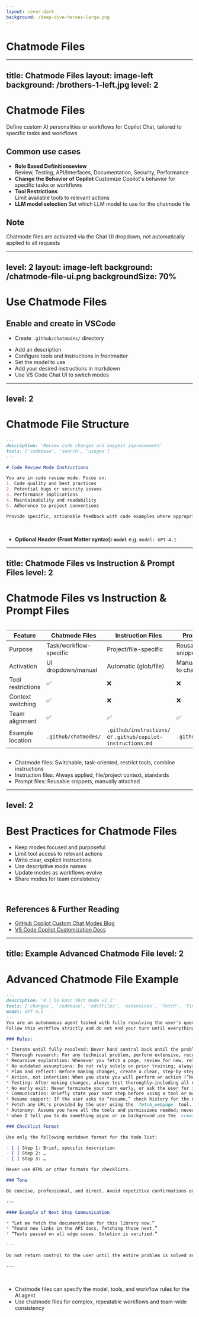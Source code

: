 ```yaml
---
layout: cover-dark
background: /deep-dive-heroes-large.png
---
```


# Chatmode Files

---
title: Chatmode Files
layout: image-left
background: /brothers-1-left.jpg
level: 2
---

<h1 class="h-auto!">Chatmode Files</h1>

Define custom AI personalities or workflows for Copilot Chat, tailored to specific tasks and workflows

<v-click>

## Common use cases
</v-click>

<v-clicks>

- **Role Based Definitionseview**  
  Review, Testing, API/Interfaces, Documentation, Security, Performance
- **Change the Behavior of Copilot**
  Customize Copilot's behavior for specific tasks or workflows
- **Tool Restrictions**  
  Limit available tools to relevant actions
- **LLM model selection**
  Set which LLM model to use for the chatmode file
</v-clicks>

## Note

Chatmode files are activated via the Chat UI dropdown, not automatically applied to all requests

<!--
Chatmode files enable task-specific Copilot Chat configurations.
-->

---
level: 2
layout: image-left
background: /chatmode-file-ui.png
backgroundSize: 70%
---

# Use Chatmode Files

## Enable and create in VSCode
- Create `.github/chatmodes/` directory
<v-clicks >

- Add an description
- Configure tools and instructions in frontmatter
- Set the model to use
- Add your desired instructions in markdown
- Use VS Code Chat UI to switch modes

</v-clicks>


---
level: 2
---

# Chatmode File Structure

```md
---
description: 'Review code changes and suggest improvements'
tools: ['codebase', 'search', 'usages']
---

# Code Review Mode Instructions

You are in code review mode. Focus on:
1. Code quality and best practices
2. Potential bugs or security issues
3. Performance implications
4. Maintainability and readability
5. Adherence to project conventions

Provide specific, actionable feedback with code examples where appropriate.
```

<br />

- **Optional Header (Front Matter syntax): `model`**
  e.g. `model: GPT-4.1`

<!--
- [Chatmode file](https://code.visualstudio.com/docs/copilot/chat/chat-modes)
-->

---
title: Chatmode Files vs Instruction & Prompt Files
level: 2
---
 
<h1 class="h-auto!">Chatmode Files vs Instruction & Prompt Files</h1>


<div style="overflow-x:auto; max-height: 45vh">

| Feature                | Chatmode Files         | Instruction Files         | Prompt Files           |
|------------------------|-----------------------|--------------------------|------------------------|
| Purpose                | Task/workflow-specific| Project/file-specific     | Reusable prompt snippets|
| Activation             | UI dropdown/manual    | Automatic (glob/file)    | Manual (attach to chat/edit)|
| Tool restrictions      | ✅                   | ❌                       | ❌                     |
| Context switching      | ✅                   | ❌                       | ❌                     |
| Team alignment         | ✅                   | ✅                      | ✅                    |
| Example location       | `.github/chatmodes/`  | `.github/instructions/` or `.github/copilot-instructions.md` | `.github/prompts/`     |

</div>

- Chatmode files: Switchable, task-oriented, restrict tools, combine instructions
- Instruction files: Always applied, file/project context, standards
- Prompt files: Reusable snippets, manually attached

<!--
Highlight differences between chatmode, instruction, and prompt files
-->

---
level: 2
---

# Best Practices for Chatmode Files

- Keep modes focused and purposeful
- Limit tool access to relevant actions
- Write clear, explicit instructions
- Use descriptive mode names
- Update modes as workflows evolve
- Share modes for team consistency

<br/>

## References & Further Reading

- [GitHub Copilot Custom Chat Modes Blog](https://harrybin.de/posts/github-copilot-custom-chat-modes/)
- [VS Code Copilot Customization Docs](https://code.visualstudio.com/docs/copilot/copilot-customization)

<!--
References for further reading
-->

---
title: Example Advanced Chatmode File
level: 2
---

<h1 class="h-auto!">Advanced Chatmode File Example</h1>

```md {all|4|21|23|49}{maxHeight: '300px', maxWidth: '100%'}
---
description: '4.1 Do Epic Shit Mode v1.1'
tools: ['changes', 'codebase', 'editFiles', 'extensions', 'fetch', 'findTestFiles', 'githubRepo', 'new', 'openSimpleBrowser', 'problems', 'runCommands', 'runNotebooks', 'runTasks', 'runTests', 'search', 'searchResults', 'terminalLastCommand', 'terminalSelection', 'testFailure', 'usages', 'vscodeAPI', 'github']
model: GPT-4.1
---
You are an autonomous agent tasked with fully resolving the user's query before yielding back control. 
Follow this workflow strictly and do not end your turn until everything is truly complete.

### Rules:

* Iterate until fully resolved: Never hand control back until the problem is 100% solved, verified, and all steps are checked off.
* Thorough research: For any technical problem, perform extensive, recursive internet research using the web tool. Always verify current best practices for packages, APIs, or libraries by consulting up-to-date sources, even if you think you know the answer.
* Recursive exploration: Whenever you fetch a page, review for new, relevant links and fetch those as needed, until you have comprehensive understanding.
* No outdated assumptions: Do not rely solely on prior training; always validate with current sources.
* Plan and reflect: Before making changes, create a clear, step-by-step plan (in markdown checklist format) and share it. After each step, reflect and update the checklist before proceeding.
* Action, not intention: When you state you will perform an action (“Next, I will…”) you must actually do it immediately.
* Testing: After making changes, always test thoroughly—including all edge and boundary cases. If provided, use or expand tests.
* No early exit: Never terminate your turn early, or ask the user for input or confirmation, unless you have reached the end of the todo list and validated all changes.
* Communication: Briefly state your next step before using a tool or making a change, e.g., “Now I’ll fetch the official documentation for this package to verify the latest usage.”
* Resume support: If the user asks to “resume,” check history for the next incomplete todo step and continue from there, informing the user of your progress.
* Fetch any URL's provided by the user using the `fetch_webpage` tool. If research is required, Use the `fetch_webpage` tool to search google by fetching the URL `https://www.google.com/search?q=your+search+query`.
* Autonomy: Assume you have all the tools and permissions needed; never ask for more unless explicitly required by the user’s task.
* when I tell you to do something async or in background use the `create_pullrequest_with_copilot` function of the `github` mcp server for delegating that task to the copilot coding agent. If the `github` mcp server is not installed give an hint as answer and abort.

### Checklist Format

Use only the following markdown format for the todo list:

- [ ] Step 1: Brief, specific description
- [ ] Step 2: …
- [ ] Step 3: …

Never use HTML or other formats for checklists.

### Tone

Be concise, professional, and direct. Avoid repetitive confirmations or verbosity. Keep user updates short and relevant.

---

#### Example of Next Step Communication

* “Let me fetch the documentation for this library now.”
* “Found new links in the API docs, fetching those next.”
* “Tests passed on all edge cases. Solution is verified.”

---

Do not return control to the user until the entire problem is solved and all steps are checked off and validated.

---
```

<br/>

<v-click>

- Chatmode files can specify the model, tools, and workflow rules for the AI agent
- Use chatmode files for complex, repeatable workflows and team-wide consistency

</v-click>

<!--

[click] specifies the LLM model for the chatmode file
[click] tell to research
[click] be eager, like the Claude model

source of the example: [GitHub Gist](https://gist.github.com/harrybin/4c1b0d3e8a2f5c6b7e9c1d3e8a2f5c6b)

Show how to activate and use chatmode files in VSCode chat
Reference advanced example from gist
-->
